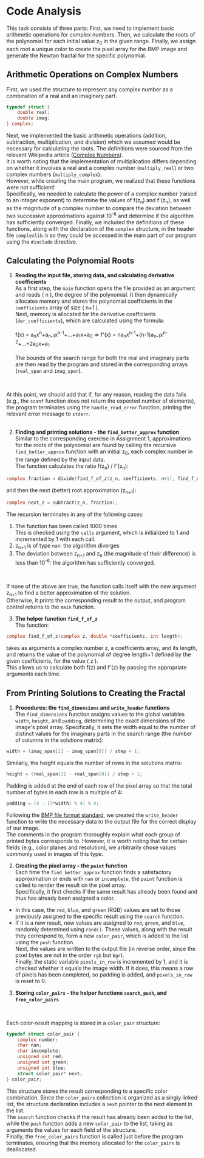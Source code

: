 # Code Analysis

This task consists of three parts: First, we need to implement basic arithmetic operations for complex numbers. Then, we calculate the roots of the polynomial for each initial value z<sub>0</sub> in the given range. Finally, we assign each root a unique color to create the pixel array for the BMP image and generate the Newton fractal for the specific polynomial.

## Arithmetic Operations on Complex Numbers
First, we used the structure to represent any complex number as a combination of a real and an imaginary part.
```c
typedef struct {
    double real;
    double imag;
} complex;
```
Next, we implemented the basic arithmetic operations (addition, subtraction, multiplication, and division) which we assumed would be necessary for calculating the roots. The definitions were sourced from the relevant Wikipedia article (<a href="https://en.wikipedia.org/wiki/Complex_number">Complex Numbers</a>).
<br>
It is worth noting that the implementation of multiplication differs depending on whether it involves a real and a complex number (`multiply_real`) or two complex numbers (`multiply_complex`). <br>
However, while creating the main program, we realized that these functions were not sufficient!<br>
Specifically, we needed to calculate the power of a complex number (raised to an integer exponent) to determine the values of f(z<sub>n</sub>) and f'(z<sub>n</sub>), as well as the magnitude of a complex number to compare the deviation between two successive approximations against 10<sup>-6</sup> and determine if the algorithm has sufficiently converged.
Finally, we included the definitions of these functions, along with the declaration of the `complex` structure, in the header file `complexlib.h` so they could be accessed in the main part of our program using the `#include` directive.

## Calculating the Polynomial Roots

1) **Reading the input file, storing data, and calculating derivative coefficients** <br>
As a first step, the `main` function opens the file provided as an argument and reads \( n \), the degree of the polynomial. It then dynamically allocates memory and stores the polynomial coefficients in the `coefficients` array of size \( n+1 \).<br>
Next, memory is allocated for the derivative coefficients (`der_coefficients`), which are calculated using the formula:<br><br>
f(x) = a<sub>n</sub>x<sup>n</sup>+a<sub>n-1</sub>x<sup>n-1</sup>+...+a<sub>1</sub>x+a<sub>0</sub> => f'(x) = na<sub>n</sub>x<sup>n-1</sup>+(n-1)a<sub>n-1</sub>x<sup>n-2</sup>+...+2a<sub>2</sub>x+a<sub>1</sub><br><br>
The bounds of the search range for both the real and imaginary parts are then read by the program and stored in the corresponding arrays (`real_span` and `imag_span`).
<br>

At this point, we should add that if, for any reason, reading the data fails (e.g., the `scanf` function does not return the expected number of elements), the program terminates using the `handle_read_error` function, printing the relevant error message to `stderr`.
<br><br>

2) **Finding and printing solutions - the `find_better_approx` function** <br>
Similar to the corresponding exercise in Assignment 1, approximations for the roots of the polynomial are found by calling the recursive `find_better_approx` function with an initial z<sub>0</sub>, each complex number in the range defined by the input data.<br>
The function calculates the ratio f(z<sub>n</sub>) / f'(z<sub>n</sub>):
```c
complex fraction = divide(find_f_of_z(z_n, coefficients, n+1), find_f_of_z(z_n, der_coefficients, n));
```
and then the next (better) root approximation (z<sub>n+1</sub>):
```c
complex next_z = subtract(z_n, fraction);
```
The recursion terminates in any of the following cases:<br>
1. The function has been called 1000 times<br>
This is checked using the `calls` argument, which is initialized to 1 and incremented by 1 with each call.<br>
2. z<sub>n+1</sub> is of type `nan`: the algorithm diverges<br>
3. The deviation between z<sub>n+1</sub> and z<sub>n</sub> (the magnitude of their difference) is less than 10<sup>-6</sup>: the algorithm has sufficiently converged.
<br>

If none of the above are true, the function calls itself with the new argument z<sub>n+1</sub> to find a better approximation of the solution.
<br>
Otherwise, it prints the corresponding result to the output, and program control returns to the `main` function.

3) **The helper function `find_f_of_z`**<br>
The function:
```c
complex find_f_of_z(complex z, double *coefficients, int length);
```
takes as arguments a complex number z, a coefficients array, and its length, and returns the value of the polynomial of degree length+1 defined by the given coefficients, for the value \( z \).<br>
This allows us to calculate both f(z) and f'(z) by passing the appropriate arguments each time.

## From Printing Solutions to Creating the Fractal
1. **Procedures: the `find_dimensions` and `write_header` functions**<br>
The `find_dimensions` function assigns values to the global variables `width`, `height`, and `padding`, determining the exact dimensions of the image's pixel array. Specifically, it sets the width equal to the number of distinct values for the imaginary parts in the search range (the number of columns in the solutions matrix):<br>
```c
width = (imag_span[1] - imag_span[0]) / step + 1;
```
Similarly, the height equals the number of rows in the solutions matrix:
```c
height = (real_span[1] - real_span[0]) / step + 1;
```
Padding is added at the end of each row of the pixel array so that the total number of bytes in each row is a multiple of 4:
```c
padding = (4 - (3*width) % 4) % 4;
```

Following the <a href="https://en.wikipedia.org/wiki/BMP_file_format">BMP file format standard</a>, we created the `write_header` function to write the necessary data to the output file for the correct display of our image.<br>
The comments in the program thoroughly explain what each group of printed bytes corresponds to. However, it is worth noting that for certain fields (e.g., color planes and resolution), we arbitrarily chose values commonly used in images of this type.<br>

2. **Creating the pixel array - the `paint` function**<br>
Each time the `find_better_approx` function finds a satisfactory approximation or ends with `nan` or `incomplete`, the `paint` function is called to render the result on the pixel array.<br>
Specifically, it first checks if the same result has already been found and thus has already been assigned a color.
* In this case, the `red`, `blue`, and `green` (RGB) values are set to those previously assigned to the specific result using the `search` function.
* If it is a new result, new values are assigned to `red`, `green`, and `blue`, randomly determined using `rand()`. These values, along with the result they correspond to, form a new `color_pair`, which is added to the list using the `push` function.<br>
Next, the values are written to the output file (in reverse order, since the pixel bytes are not in the order `rgb` but `bgr`).<br>
Finally, the static variable `pixels_in_row` is incremented by 1, and it is checked whether it equals the image width. If it does, this means a row of pixels has been completed, so padding is added, and `pixels_in_row` is reset to 0.

3. **Storing `color_pairs` - the helper functions `search`, `push`, and `free_color_pairs`**
<br>

Each color-result mapping is stored in a `color_pair` structure:
```c
typedef struct color_pair {
    complex number;
    char nan;
    char incomplete;
    unsigned int red;
    unsigned int green;
    unsigned int blue;
    struct color_pair* next;
} color_pair;
```
This structure stores the result corresponding to a specific color combination. Since the `color_pairs` collection is organized as a singly linked list, the structure declaration includes a `next` pointer to the next element in the list.<br>
The `search` function checks if the result has already been added to the list, while the `push` function adds a new `color_pair` to the list, taking as arguments the values for each field of the structure.<br>
Finally, the `free_color_pairs` function is called just before the program terminates, ensuring that the memory allocated for the `color_pairs` is deallocated.

